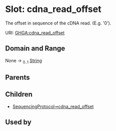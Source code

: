 
# Slot: cdna_read_offset


The offset in sequence of the cDNA read. (E.g. '0').

URI: [GHGA:cdna_read_offset](https://w3id.org/GHGA/cdna_read_offset)


## Domain and Range

None &#8594;  <sub>0..1</sub> [String](types/String.md)

## Parents


## Children

 *  [SequencingProtocol➞cdna_read_offset](SequencingProtocol_cdna_read_offset.md)

## Used by

